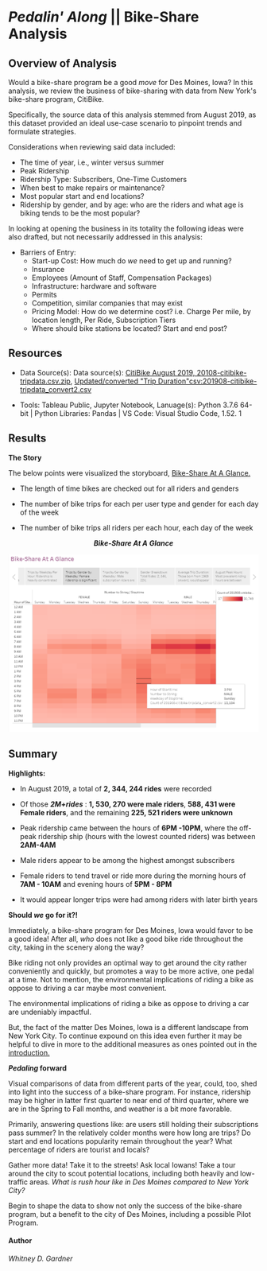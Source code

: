 
# _Pedalin' Along_ || Bike-Share Analysis

## Overview of Analysis
Would a bike-share program be a good _move_ for Des Moines, Iowa? In this analysis, we review the business of bike-sharing with data from New York's bike-share program, CitiBike. 

Specifically, the source data of this analysis stemmed from August 2019, as this dataset provided an ideal use-case scenario to pinpoint trends and formulate strategies.

Considerations when reviewing said data included:
* The time of year, i.e., winter versus summer
* Peak Ridership
* Ridership Type: Subscribers, One-Time Customers
* When best to make repairs or maintenance?
* Most popular start and end locations?
* Ridership by gender, and by age:  who are the riders and what age is biking tends to be the most popular? 

In looking at opening the business in its totality the following ideas were also drafted, but not necessarily addressed in this analysis: 

* Barriers of Entry:
    * Start-up Cost: How much do _we_ need to get up and running?
	* Insurance
	* Employees (Amount of Staff, Compensation Packages)
    * Infrastructure: hardware and software
	* Permits
    * Competition, similar companies that may exist
    * Pricing Model: How do we determine cost? i.e.  Charge Per mile, by location length, Per Ride, Subscription Tiers
    * Where should bike stations be located? Start and end post?

## Resources
* Data Source(s): Data source(s): [CitiBike August 2019, 20108-citibike-tripdata.csv.zip](https://s3.amazonaws.com/tripdata/index.html), [Updated/converted "Trip Duration"csv:201908-citibike-tripdata_convert2.csv](https://app.box.com/s/jggaqztdm372t3hakmc4rxrygjlkiund)

* Tools: Tableau Public, Jupyter Notebook, Lanuage(s): Python 3.7.6 64-bit | Python Libraries: Pandas | VS Code: Visual Studio Code, 1.52. 1

## Results
**The Story**

The below points were visualized  the storyboard, [Bike-Share At A Glance.](https://public.tableau.com/views/Deliverable2VisualizationForTripAnalysisDeliverable3Bike-ShareFullStoryReport/Bike-ShareAtAGlance?:language=en&:display_count=y&publish=yes&:origin=viz_share_link)

* The length of time bikes are checked out for all riders and genders

* The number of bike trips for each per user type and gender for each day of the week

* The number of bike trips all riders per each hour, each day of the week
<p align="center">
  <i><b> Bike-Share At A Glance</b></i> 
 </p>
<p align="center">
  <img src="https://github.com/SoWhitIs/bike-share_analysis/blob/db501174993ef9145fdbadc89302aeaabf2f48f1/bike_share_at_a_glance_story.png" />
</p>

## Summary

**Highlights:**

 * In August 2019, a total of **2, 344, 244 rides** were recorded 

* Of those  **_2M+rides_** : **1, 530, 270 were male riders**, **588, 431 were Female riders**, and the remaining **225, 521 riders were unknown**

* Peak ridership came between the hours of **6PM -10PM**, where the off-peak ridership ship (hours with the lowest counted riders) was between **2AM-4AM**

* Male riders appear to be among the highest amongst subscribers

* Female riders to tend travel or ride more during the morning hours of **7AM - 10AM** and evening hours of **5PM - 8PM**

* It would appear longer trips were had among riders with later birth years


**Should _we_ go for it?!**

Immediately, a bike-share program for Des Moines, Iowa would favor to be a good idea!  After all, _who_ does not like a good bike ride throughout the city, taking in the scenery along the way? 

Bike riding not only provides an optimal way to get around the city rather conveniently and quickly, but promotes a way to be more active, one pedal at a time.  Not to mention, the environmental implications of riding a bike as oppose to driving a car maybe most convenient. 

The environmental implications of riding a bike as oppose to driving a car are undeniably impactful.

But, the fact of the matter Des Moines, Iowa is a different landscape from New York City.  To continue expound on this idea even further it may be helpful to dive in more to the additional measures as ones pointed out in the [introduction.](https://github.com/SoWhitIs/bike-share_analysis/blob/main/README.md#overview-of-analysis)  

**_Pedaling_ forward**

Visual comparisons of data from different parts of the year, could, too, shed into light into the success of a bike-share program. For instance, ridership may be higher in latter first quarter to near end of third quarter, where we are in the Spring to Fall months, and weather is a bit more favorable. 

Primarily, answering questions like: are users still holding their subscriptions pass summer? In the relatively colder months were how long are trips? Do start and end locations popularity remain throughout the year?  What percentage of riders are tourist and locals? 

Gather more data! Take it to the streets! Ask local Iowans! Take a tour around the city to scout potential locations, including both heavily and low-traffic areas. _What is rush hour like in Des Moines compared to New York City?_

Begin to shape the data to show not only the success of the bike-share program, but a benefit to the city of Des Moines, including a possible Pilot Program. 

#### Author

_Whitney D. Gardner_
